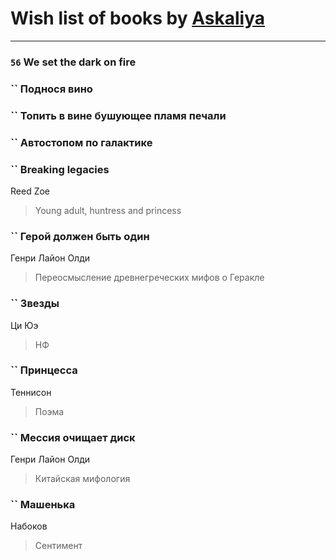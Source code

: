 # Wish list of books by [Askaliya](http://vk.com/id326783541)
---

### `56` We set the dark on fire

### `` Поднося вино

### `` Топить в вине бушующее пламя печали

### `` Автостопом по галактике

### `` Breaking legacies
Reed Zoe
> Young adult,  huntress and princess

### `` Герой должен быть один
Генри Лайон Олди
> Переосмысление древнегреческих мифов о Геракле

### `` Звезды
Ци Юэ
> НФ

### `` Принцесса
Теннисон
> Поэма

### `` Мессия очищает диск
Генри Лайон Олди
> Китайская мифология

### `` Машенька
Набоков
> Сентимент

